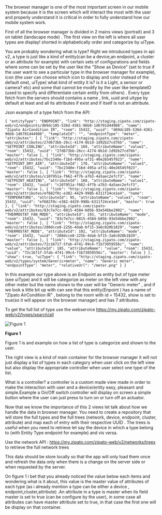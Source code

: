 
The browser manager is one of the most important screen in our mobile system because it is the screen which will interact the most with the user and properly understand it is critical in order to fully understand how our mobile system work. 

First of all the browser manager is divided in 2 mains views (portrait) and 3 on tablet (landscape mode) . 
The first view on the left is where all user types are display! shorted in alphabetically order and categorize by uiType. 

You are probably wondering what is type? Right we introduced types in api v2, a type is just like a kind of entity(can be a device,an endpoint, a cluster  or an attribute for example) with certain sets of configurations and fields where some can be set by the user like the "Show as Device" (set to true if the user want to see a particular type in the browser manager for example), icon (the user can choose which icon to display and color instead of the default one), uiType( what kind of entity it is? is it a Light, a sensor or camera? etc) and some that cannot be modify by the user like templateID (used to specify and differentiate certain entity from others) . Every type  fetch from the servers should contains a name , link, uuid and uitype by default at least and  all its attributes if exist and if itself is not an attribute. 

Json example of a type fetch from the API: 
 
```{ "entityType": "ENDPOINT", "link": "http://staging.zipato.com/zipato-web/v2/endpoints/d69dc105-536d-4361-96b8-1d6701d44988", "name": "Zipato AirCondition IR", "room": 15432, "uuid": "d69dc105-536d-4361-96b8-1d6701d44988", "templateId": "", "endpointType": "meter", "attributes": [ { "link": "http://staging.zipato.com/zipato-web/v2/attributes/27d673bb-26cc-4174-8b1d-1d92b27cd7bb", "name": "SETPOINT_COOLING", "attributeId": 169, "attributeName": "value2", "room": 15432, "uuid": "27d673bb-26cc-4174-8b1d-1d92b27cd7bb", "master": false }, { "link": "http://staging.zipato.com/zipato-web/v2/attributes/7bc2340e-f1bd-495a-af31-40e26545f023", "name": "SETPOINT_DRY_AIR", "attributeId": 170, "attributeName": "value3", "room": 15432, "uuid": "7bc2340e-f1bd-495a-af31-40e26545f023", "master": false }, { "link": "http://staging.zipato.com/zipato-web/v2/attributes/c107951a-f662-4f7b-a7b3-4a5aec2efcf3", "name": "SETPOINT_HEATING", "attributeId": 168, "attributeName": "value1", "room": 15432, "uuid": "c107951a-f662-4f7b-a7b3-4a5aec2efcf3", "master": false }, { "link": "http://staging.zipato.com/zipato-web/v2/attributes/ef682f0c-e382-4429-998b-6311f24ce1e4", "name": "TEMPERATURE", "attributeId": 95, "attributeName": "value1", "room": 15432, "uuid": "ef682f0c-e382-4429-998b-6311f24ce1e4", "master": true }, { "link": "http://staging.zipato.com/zipato-web/v2/attributes/83c7e7cc-0815-4584-b056-93e54bbe2902", "name": "THERMOSTAT_FAN_MODE", "attributeId": 193, "attributeName": "mode", "room": 15432, "uuid": "83c7e7cc-0815-4584-b056-93e54bbe2902", "master": false }, { "link": "http://staging.zipato.com/zipato-web/v2/attributes/208dcce8-225b-4dab-bf15-3a6c020b1829", "name": "THERMOSTAT_MODE", "attributeId": 192, "attributeName": "mode", "room": 15432, "uuid": "208dcce8-225b-4dab-bf15-3a6c020b1829", "master": false }, { "link": "http://staging.zipato.com/zipato-web/v2/attributes/72c1671f-5fab-4741-99c4-f1b73059556c", "name": "value", "attributeId": 185, "attributeName": "value", "room": 15432, "uuid": "72c1671f-5fab-4741-99c4-f1b73059556c", "master": false } ], "show": true, "uiType": { "link": "http://staging.zipato.com/zipato-web/v2/types/system/Generic+meter", "name": "Generic meter", "endpointType": "meter", "relativeUrl": "/meter.png" } } ```

In this example our type above is  an Endpoint as entity but of type meter (see uiType) and it will be categorize as meter on the left view with any other meter but the name shown to the user will be "Generic meter" , and if we look a little bit up with can see that this entity(Enpoint ) has a name  of "Zipato AirCondition IR" , belong to the room with id = 15432, show is set to true(so it will appear on the browser manager) and has 7 attributes. 

To get the full list of type use the webservice https://my.zipato.com/zipato-web/v2/types/search/all 
 
![Figure 1](https://github.com/3plus/zipato-android-v2/blob/237bc95a7a5117b48f54507b3783a5c24d681702/media/figure_1.png)

 **Figure 1**
 
Figure 1 is and example on how a list of type is categorize and shown to the user. 

The right view is a kind of main container for the browser manager it will not just display a list of types in each category when user click on the left view but also display the appropriate controller when user select one type of the list.  

What is a controller? a controller is a custom made view made in order to make the interaction with user and a device/entity easy, pleasant and simple.Example a On/Off switch controller will display on screen a simple button where the user can  just press to turn on or turn off an actuator. 

Now that we know the importance of this 2 views let talk about how we handle the data in browser manager. 
You need to create a repository that will store the full types and the full trees (network, device, endpoint, cluster, attribute) and map each of entry with their respective UUID . The trees is useful when you need to retrieve let say the device in which a type belong to (with Entity Type endpoint for example) and vis versa. 

Use the network API : https://my.zipato.com/zipato-web/v2/networks/trees  to retrieve the full network trees 

This data should be store locally so that the app will only load them once and refresh the data only when there is a change on the server side or when requested by the server. 

On figure 1 i bet that you already noticed the value below each items and wondering what is it about, this value is the master value of attributes of each type (as i already mention a type can be either a device , endpoint,cluster,attribute) .An attribute in a type is master when its field master is set to true (can be configure by the user), in some case all attributes can have master attribute set to true, in that case the first one will be display on that container. 
